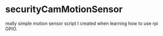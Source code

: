 # securityCamMotionSensor

really simple motion sensor script I created when learning how to use rpi GPIO.
